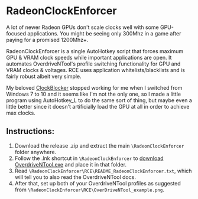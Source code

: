 # RadeonClockEnforcer

A lot of newer Radeon GPUs don't scale clocks well with some GPU-focused applications. You might be seeing only 300Mhz in a game after paying for a promised 1200Mhz+.

RadeonClockEnforcer is a single AutoHotkey script that forces maximum GPU & VRAM clock speeds while important applications are open. It automates OverdriveNTool's profile switching functionality for GPU and VRAM clocks & voltages. RCE uses application whitelists/blacklists and is fairly robust albeit very simple.

My beloved [ClockBlocker](https://www.guru3d.com/files-details/clockblocker-download.html) stopped working for me when I switched from Windows 7 to 10 and it seems like I'm not the only one, so I made a little program using AutoHotkey\_L to do the same sort of thing, but maybe even a little better since it doesn't artificially load the GPU at all in order to achieve max clocks.

## Instructions:

1. Download the release .zip and extract the main `\RadeonClockEnforcer` folder anywhere.
2. Follow the .lnk shortcut in `\RadeonClockEnforcer` to [download OverdriveNTool.exe](https://forums.guru3d.com/threads/overdriventool-tool-for-amd-gpus.416116/) and place it in that folder.
3. Read `\RadeonClockEnforcer\RCE\README_RadeonClockEnforcer.txt`, which will tell you to also read the OverdriveNTool docs.
4. After that, set up both of your OverdriveNTool profiles as suggested from `\RadeonClockEnforcer\RCE\OverDriveNTool_example.png`.
